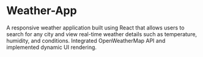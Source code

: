 # Weather-App
A responsive weather application built using React that allows users to search for any city and view real-time weather details such as temperature, humidity, and conditions. Integrated OpenWeatherMap API and implemented dynamic UI rendering.
